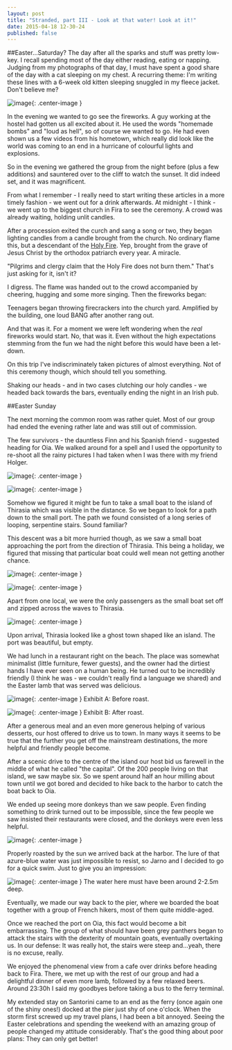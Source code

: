```yaml
---
layout: post
title: "Stranded, part III - Look at that water! Look at it!"
date: 2015-04-18 12-30-24
published: false
---
```



##Easter...Saturday?
The day after all the sparks and stuff was pretty low-key. I recall spending most of the day either reading, eating or napping. Judging from my photographs of that day, I must have spent a good share of the day with a cat sleeping on my chest. A recurring theme: I'm writing these lines with a 6-week old kitten sleeping snuggled in my fleece jacket. Don't believe me?

![image](http://escapingsloth.com/pics/IMG_20150420_153626_scaled.jpg){: .center-image }


In the evening we wanted to go see the fireworks. A guy working at the hostel had gotten us all excited about it. He used the words "homemade bombs" and "loud as hell", so of course we wanted to go. He had even shown us a few videos from his hometown, which really did look like the world was coming to an end in a hurricane of colourful lights and explosions.

So in the evening we gathered the group from the night before (plus a few additions) and sauntered over to the cliff to watch the sunset. It did indeed set, and it was magnificent.

From what I remember - I really need to start writing these articles in a more timely fashion - we went out for a drink afterwards. At midnight - I think - we went up to the biggest church in Fira to see the ceremony. A crowd was already waiting, holding unlit candles.

After a procession exited the curch and sang a song or two, they began lighting candles from a candle brought from the church. No ordinary flame this, but a descendant of the [Holy Fire](http://en.wikipedia.org/wiki/Holy_Fire). Yep, brought from the grave of Jesus Christ by the orthodox patriarch every year. A miracle.

"Pilgrims and clergy claim that the Holy Fire does not burn them." That's just asking for it, isn't it?

I digress. The flame was handed out to the crowd accompanied by cheering, hugging and some more singing. Then the fireworks began:

Teenagers began throwing firecrackers into the church yard. Amplified by the building, one loud BANG after another rang out.

And that was it. For a moment we were left wondering when the _real_ fireworks would start. No, that was it. Even without the high expectations stemming from the fun we had the night before this would have been a let-down.

On this trip I've indiscriminately taken pictures of almost everything. Not of this ceremony though, which should tell you something.

Shaking our heads - and in two cases clutching our holy candles - we headed back towards the bars, eventually ending the night in an Irish pub.



##Easter Sunday

The next morning the common room was rather quiet. Most of our group had ended the evening rather late and was still out of commission.

The few survivors - the dauntless Finn and his Spanish friend - suggested heading for Oia. We walked around for a spell and I used the opportunity to re-shoot all the rainy pictures I had taken when I was there with my friend Holger.

![image](http://escapingsloth.com/pics/IMG_20150412_124956_scaled.jpg){: .center-image }

![image](http://escapingsloth.com/pics/IMG_20150412_125904_scaled.jpg){: .center-image }


Somehow we figured it might be fun to take a small boat to  the island of Thirasia which was visible in the distance. So we began to look for a path down to the small port. The path we found consisted of a long series of looping, serpentine stairs. Sound familiar?

This descent was a bit more hurried though, as we saw a small boat approaching the port from the direction of Thirasia. This being a holiday, we figured that missing that particular boat could well mean not getting another chance.

![image](http://escapingsloth.com/pics/IMG_20150412_130851_scaled.jpg){: .center-image }

![image](http://escapingsloth.com/pics/IMG_20150412_131058_scaled.jpg){: .center-image }


Apart from one local, we were the only passengers as the small boat set off and zipped across the waves to Thirasia.

![image](http://escapingsloth.com/pics/IMG_20150412_131346_scaled.jpg){: .center-image }


Upon arrival, Thirasia looked like a ghost town shaped like an island. The port was beautiful, but empty.

We had lunch in a restaurant right on the beach. The place was somewhat minimalist (little furniture, fewer guests), and the owner had the dirtiest hands I have ever seen on a human being. He turned out to be incredibly friendly (I think he was - we couldn't really find a language we shared) and the Easter lamb that was served was delicious. 

![image](http://escapingsloth.com/pics/IMG_20150412_135832_scaled.jpg){: .center-image }
Exhibit A: Before roast.


![image](http://escapingsloth.com/pics/IMG_20150412_135836_scaled.jpg){: .center-image }
Exhibit B: After roast.

After a generous meal and an even more generous helping of various desserts, our host offered to drive us to town. In many ways it seems to be true that the further you get off the mainstream destinations, the more helpful and friendly people become. 

After a scenic drive to the centre of the island our host bid us farewell in the middle of what he called "the capital". Of the 200 people living on that island, we saw maybe six. So we spent around half an hour milling about town until we got bored and decided to hike back to the harbor to catch the boat back to Oia. 

We ended up seeing more donkeys than we saw people. Even finding something to drink turned out to be impossible, since the few people we saw insisted their restaurants were closed, and the donkeys were even less helpful.

![image](http://escapingsloth.com/pics/IMG_20150412_145414_scaled.jpg){: .center-image }

Properly roasted by the sun we arrived back at the harbor. The lure of that azure-blue water was just impossible to resist, so Jarno and I decided to go for a quick swim. Just to give you an impression:

![image](http://escapingsloth.com/pics/IMG_20150412_162035_scaled.jpg){: .center-image }
The water here must have been around 2-2.5m deep.

Eventually, we made our way back to the pier, where we boarded the boat together with a group of French hikers, most of them quite middle-aged.

Once we reached the port on Oia, this fact would become a bit embarrassing. The group of what should have been grey panthers began to attack the stairs with the dexterity of mountain goats, eventually overtaking us. In our defense: It was really hot, the stairs were steep and...yeah, there is no excuse, really.

We enjoyed the phenomenal view from a cafe over drinks before heading back to Fira. There, we met up with the rest of our group and had a delightful dinner of even more lamb, followed by a few relaxed beers. Around 23:30h I said my goodbyes before taking a bus to the ferry terminal.

My extended stay on Santorini came to an end as the ferry (once again one of the shiny ones!) docked at the pier just shy of one o'clock. When the storm first screwed up my travel plans, I had been a bit annoyed. Seeing the Easter celebrations and spending the weekend with an amazing group of people changed my attitude considerably. That's the good thing about poor plans: They can only get better!







